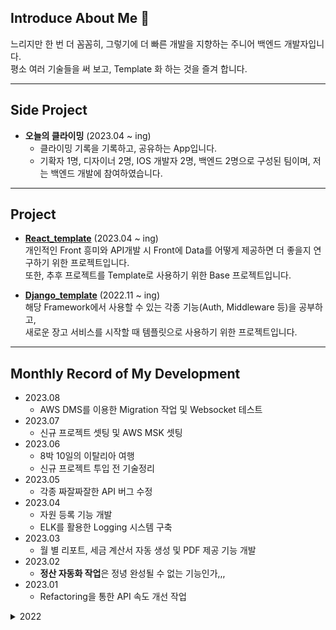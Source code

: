 ## **Introduce About Me** 👋

느리지만 한 번 더 꼼꼼히, 그렇기에 더 빠른 개발을 지향하는 주니어 백엔드 개발자입니다.   
평소 여러 기술들을 써 보고, Template 화 하는 것을 즐겨 합니다.   

***
## **Side Project**
* **오늘의 클라이밍** (2023.04 ~ ing)
    * 클라이밍 기록을 기록하고, 공유하는 App입니다. 
    * 기확자 1명, 디자이너 2명, IOS 개발자 2명, 백엔드 2명으로 구성된 팀이며, 저는 백엔드 개발에 참여하였습니다.

***
## **Project**

* [**React_template**](https://github.com/strsu/React_Template) (2023.04 ~ ing)   
  개인적인 Front 흥미와 API개발 시 Front에 Data를 어떻게 제공하면 더 좋을지 연구하기 위한 프로젝트입니다.   
  또한, 추후 프로젝트를 Template로 사용하기 위한 Base 프로젝트입니다.

* [**Django_template**](https://github.com/strsu/Django_Template) (2022.11 ~ ing)   
  해당 Framework에서 사용할 수 있는 각종 기능(Auth, Middleware 등)을 공부하고,   
  새로운 장고 서비스를 시작할 때 템플릿으로 사용하기 위한 프로젝트입니다.


***
## **Monthly Record of My Development**

* 2023.08
    * AWS DMS를 이용한 Migration 작업 및 Websocket 테스트
* 2023.07
    * 신규 프로젝트 셋팅 및 AWS MSK 셋팅
* 2023.06
    * 8박 10일의 이탈리아 여행
    * 신규 프로젝트 투입 전 기술정리
* 2023.05
    * 각종 짜잘짜잘한 API 버그 수정
* 2023.04
    * 자원 등록 기능 개발
    * ELK를 활용한 Logging 시스템 구축
* 2023.03
    * 월 별 리포트, 세금 계산서 자동 생성 및 PDF 제공 기능 개발
* 2023.02
    * **정산 자동화 작업**은 정녕 완성될 수 없는 기능인가,,,
* 2023.01
    * Refactoring을 통한 API 속도 개선 작업

<details>
    <summary>2022</summary>

<!-- summary 아래 한칸 공백 두고 내용 삽입 -->
* 2022.12
    * Refactoring을 통한 API 속도 개선 작업
* 2022.11
    * Legacy Code 제거 작업
* 2022.10
    * MWAA, Airflow 셋팅 작업
* 2022.09
    * AWS 계정 이동 및 프로젝트 배포 작업
* 2022.08
    * 8월 8일, 첫 회사 입사

</details>

<!--
**strsu/strsu** is a ✨ _special_ ✨ repository because its `README.md` (this file) appears on your GitHub profile.

Here are some ideas to get you started:

- 🔭 I’m currently working on ...
- 🌱 I’m currently learning ...
- 👯 I’m looking to collaborate on ...
- 🤔 I’m looking for help with ...
- 💬 Ask me about ...
- 📫 How to reach me: ...
- 😄 Pronouns: ...
- ⚡ Fun fact: ...
-->

